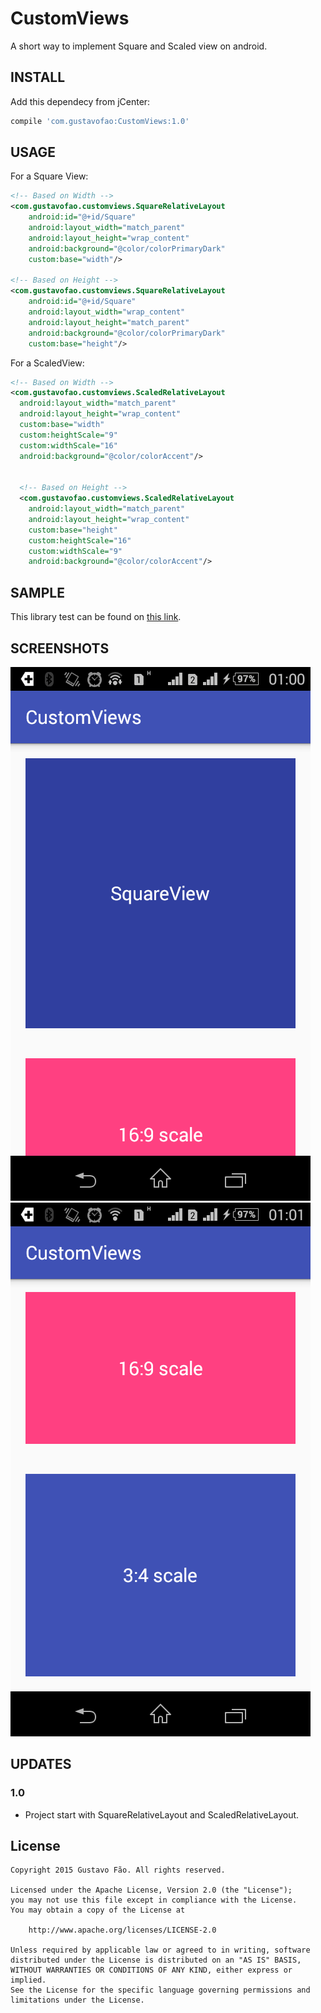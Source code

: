 # CustomViews

A short way to implement Square and Scaled view on android.

## INSTALL

Add this dependecy from jCenter:

``` groovy
compile 'com.gustavofao:CustomViews:1.0'
```
## USAGE

For a Square View:
``` xml
<!-- Based on Width -->
<com.gustavofao.customviews.SquareRelativeLayout
    android:id="@+id/Square"
    android:layout_width="match_parent"
    android:layout_height="wrap_content"
    android:background="@color/colorPrimaryDark"
    custom:base="width"/>

<!-- Based on Height -->
<com.gustavofao.customviews.SquareRelativeLayout
    android:id="@+id/Square"
    android:layout_width="wrap_content"
    android:layout_height="match_parent"
    android:background="@color/colorPrimaryDark"
    custom:base="height"/>
```

For a ScaledView:
``` xml
<!-- Based on Width -->
<com.gustavofao.customviews.ScaledRelativeLayout
  android:layout_width="match_parent"
  android:layout_height="wrap_content"
  custom:base="width"
  custom:heightScale="9"
  custom:widthScale="16"
  android:background="@color/colorAccent"/>


  <!-- Based on Height -->
  <com.gustavofao.customviews.ScaledRelativeLayout
    android:layout_width="match_parent"
    android:layout_height="wrap_content"
    custom:base="height"
    custom:heightScale="16"
    custom:widthScale="9"
    android:background="@color/colorAccent"/>
```

## SAMPLE
This library test can be found on [this link](https://github.com/faogustavo/CustomViews/blob/master/sample/src/main/res/layout/activity_main.xml).

## SCREENSHOTS
![](/screenshots/tela_01.png)
![](/screenshots/tela_02.png)

## UPDATES
### 1.0
- Project start with SquareRelativeLayout and ScaledRelativeLayout.

## License
    Copyright 2015 Gustavo Fão. All rights reserved.

    Licensed under the Apache License, Version 2.0 (the "License");
    you may not use this file except in compliance with the License.
    You may obtain a copy of the License at

        http://www.apache.org/licenses/LICENSE-2.0

    Unless required by applicable law or agreed to in writing, software
    distributed under the License is distributed on an "AS IS" BASIS,
    WITHOUT WARRANTIES OR CONDITIONS OF ANY KIND, either express or implied.
    See the License for the specific language governing permissions and
    limitations under the License.
